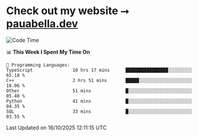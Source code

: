 # Check out my website ⭢ [pauabella.dev](https://pauabella.dev)

<!--START_SECTION:waka-->
![Code Time](http://img.shields.io/badge/Code%20Time-4%2C908%20hrs%2028%20mins-blue)

📊 **This Week I Spent My Time On** 

```text
💬 Programming Languages: 
TypeScript               10 hrs 17 mins      ████████████████░░░░░░░░░   65.18 % 
C++                      2 hrs 51 mins       █████░░░░░░░░░░░░░░░░░░░░   18.06 % 
Other                    51 mins             █░░░░░░░░░░░░░░░░░░░░░░░░   05.40 % 
Python                   41 mins             █░░░░░░░░░░░░░░░░░░░░░░░░   04.35 % 
SQL                      33 mins             █░░░░░░░░░░░░░░░░░░░░░░░░   03.55 % 
```


 Last Updated on 16/10/2025 12:11:15 UTC
<!--END_SECTION:waka-->
